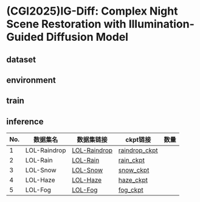 # (CGI2025)IG-Diff: Complex Night Scene Restoration with Illumination-Guided Diffusion Model

## dataset


## environment


## train


## inference

|No.| 数据集名 | 数据集链接 | ckpt链接 | 数量 | 
|---------|---------|---------|---------|---------|
|1|LOL-Raindrop|[LOL-Raindrop]()|[raindrop_ckpt](https://pan.baidu.com/s/1_s5BkrNjmDOLm_i0Pex0VA?pwd=8A4v)||
|2|LOL-Rain|[LOL-Rain]()|[rain_ckpt](https://pan.baidu.com/s/1gom9gdEKuSk78kOoaBoymg?pwd=r48B)||
|3|LOL-Snow|[LOL-Snow](https://pan.baidu.com/s/159wAmDqWvRVDTnPmeGtCyA?pwd=rhAq)|[snow_ckpt](https://pan.baidu.com/s/1ENut4Rkb1FHUhP8-r2rOxw?pwd=xK21)||
|4|LOL-Haze|[LOL-Haze](https://pan.baidu.com/s/1sGPhazt_5OadBl1Kmt1Aow?pwd=6989)|[haze_ckpt](https://pan.baidu.com/s/1efOqvDx1UCPd4YbzMxrOew?pwd=3fD7)||
|5|LOL-Fog|[LOL-Fog](https://pan.baidu.com/s/1koJ4gCvdChsiWusRew1_HQ?pwd=m2C9)|[fog_ckpt](https://pan.baidu.com/s/1HFyBQnQcq-fdPcpuOSd0zA?pwd=A797)||
